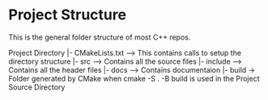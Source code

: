 # Project Structure

This is the general folder structure of most C++ repos.

Project Directory
|- CMakeLists.txt --> This contains calls to setup the directory structure
|- src --> Contains all the source files
|- include --> Contains all the header files
|- docs --> Contains documentaion
|- build -> Folder generated by CMake when cmake -S . -B build is used in the Project Source Directory
